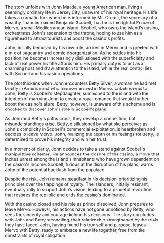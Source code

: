 The story unfolds with John Maude, a young American man, living a seemingly ordinary life in Jersey City, unaware of his royal heritage. His life takes a dramatic turn when he is informed by Mr. Crump, the secretary of a wealthy financier named Benjamin Scobell, that he is the rightful Prince of Mervo, a small Mediterranean island. Scobell, who owns the island's casino, orchestrates John's ascension to the throne, hoping to use him as a figurehead to attract tourists and boost the casino's profits.

John, initially bemused by his new role, arrives in Mervo and is greeted with a mix of pageantry and comic disorganization. As he settles into his position, he becomes increasingly disillusioned with the superficiality and lack of real power his title affords him. His primary duty is to act as a charming host and draw attention to the island, while the real control lies with Scobell and his casino operations.

The plot thickens when John encounters Betty Silver, a woman he had met briefly in America and who has now arrived in Mervo. Unbeknownst to John, Betty is Scobell's stepdaughter, summoned to the island with the intention of marrying John to create a royal romance that would further boost the casino's allure. Betty, however, is unaware of this scheme and is shocked to discover John's role in Scobell's plans.

As John and Betty's paths cross, they develop a connection, but misunderstandings arise. Betty, disillusioned by what she perceives as John's complicity in Scobell's commercial exploitation, is heartbroken and decides to leave Mervo. John, realizing the depth of his feelings for Betty, is determined to prove his integrity and win her trust.

In a moment of clarity, John decides to take a stand against Scobell's manipulative schemes. He announces the closure of the casino, a move that incites unrest among the island's inhabitants who have grown dependent on the casino's income. Scobell, furious at the disruption of his plans, warns John of the potential backlash from the populace.

Despite the risk, John remains steadfast in his decision, prioritizing his principles over the trappings of royalty. The islanders, initially resistant, eventually rally to support John's vision, leading to a peaceful revolution that restores the republic and ends the casino's dominance.

With the casino closed and his role as prince dissolved, John prepares to leave Mervo. However, his actions have not gone unnoticed by Betty, who sees the sincerity and courage behind his decisions. The story concludes with John and Betty reconciling, their relationship strengthened by the trials they have faced. John, having found his true self and purpose, leaves Mervo with Betty, ready to embrace a new life together, free from the constraints of royal obligation.